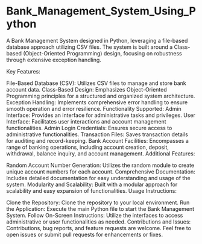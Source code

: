 # Bank_Management_System_Using_Python
A Bank Management System designed in Python, leveraging a file-based database approach utilizing CSV files. The system is built around a Class-based (Object-Oriented Programming) design, focusing on robustness through extensive exception handling.

Key Features:

File-Based Database (CSV): Utilizes CSV files to manage and store bank account data.
Class-Based Design: Emphasizes Object-Oriented Programming principles for a structured and organized system architecture.
Exception Handling: Implements comprehensive error handling to ensure smooth operation and error resilience.
Functionality Supported:
Admin Interface: Provides an interface for administrative tasks and privileges.
User Interface: Facilitates user interactions and account management functionalities.
Admin Login Credentials: Ensures secure access to administrative functionalities.
Transaction Files: Saves transaction details for auditing and record-keeping.
Bank Account Facilities: Encompasses a range of banking operations, including account creation, deposit, withdrawal, balance inquiry, and account management.
Additional Features:

Random Account Number Generation: Utilizes the random module to create unique account numbers for each account.
Comprehensive Documentation: Includes detailed documentation for easy understanding and usage of the system.
Modularity and Scalability: Built with a modular approach for scalability and easy expansion of functionalities.
Usage Instructions:

Clone the Repository: Clone the repository to your local environment.
Run the Application: Execute the main Python file to start the Bank Management System.
Follow On-Screen Instructions: Utilize the interfaces to access administrative or user functionalities as needed.
Contributions and Issues:
Contributions, bug reports, and feature requests are welcome. Feel free to open issues or submit pull requests for enhancements or fixes.
